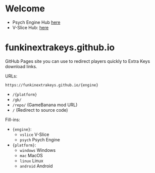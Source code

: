 # Welcome
- Psych Engine Hub [here](https://funkinextrakeys.github.io/vslice)
- V-Slice Hub: [here](https://funkinextrakeys.github.io/psych)

# funkinextrakeys.github.io
GitHub Pages site you can use to redirect players quickly to Extra Keys download links.

URLs:

`https://funkinextrakeys.github.io/{engine}`
  - `/{platform}`
  - `/gb/`
  - `/repo/` (GameBanana mod URL)
  - `/` (Redirect to source code)

Fill-ins:

- `{engine}`:
  - `vslice` V-Slice
  - `psych` Psych Engine
- `{platform}`:
  - `windows` Windows
  - `mac` MacOS
  - `linux` Linux
  - `android` Android
